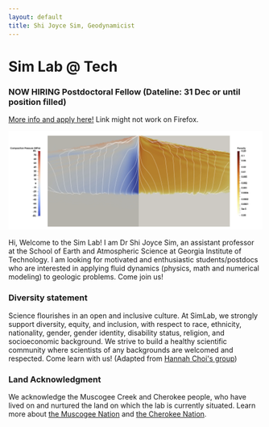 ```yaml
---
layout: default
title: Shi Joyce Sim, Geodynamicist
---
```


# Sim Lab @ Tech 
[//]: # (你好， 我是沈詩！)

### NOW HIRING Postdoctoral Fellow (Dateline: 31 Dec or until position filled)
[More info and apply here!](https://careers.hprod.onehcm.usg.edu/psc/careers/CAREERS/HRMS/c/HRS_HRAM_FL.HRS_CG_SEARCH_FL.GBL?Page=HRS_APP_JBPST_FL&Action=U&FOCUS=Applicant&SiteId=3000&JobOpeningId=279670&PostingSeq=1&PortalActualURL=https%3a%2f%2fcareers.hprod.onehcm.usg.edu%2fpsc%2fcareers%2fCAREERS%2fHRMS%2fc%2fHRS_HRAM_FL.HRS_CG_SEARCH_FL.GBL%3fPage%3dHRS_APP_JBPST_FL%26Action%3dU%26FOCUS%3dApplicant%26SiteId%3d3000%26JobOpeningId%3d279670%26PostingSeq%3d1&PortalRegistryName=CAREERS&PortalServletURI=https%3a%2f%2fcareers.hprod.onehcm.usg.edu%2fpsp%2fcareers%2f&PortalURI=https%3a%2f%2fcareers.hprod.onehcm.usg.edu%2fpsc%2fcareers%2f&PortalHostNode=APPLICANT&NoCrumbs=yes&PortalKeyStruct=yes&)
Link might not work on Firefox. 

<img src="/image/U2K7.png " alt="Porosity waves from Sim et al 2020." title="Porosity waves from Sim et al 2020." width="1000" />

Hi, Welcome to the Sim Lab! I am Dr Shi Joyce Sim, an assistant professor at the School of Earth and Atmospheric Science at Georgia Institute of Technology. I am looking for motivated and enthusiastic students/postdocs who are interested in applying fluid dynamics (physics, math and numerical modeling) to geologic problems. Come join us! 

### Diversity statement
Science flourishes in an open and inclusive culture. At SimLab, we strongly support diversity, equity, and inclusion, with respect to race, ethnicity, nationality, gender, gender identity, disability status, religion, and socioeconomic background. We strive to build a healthy scientific community where scientists of any backgrounds are welcomed and respected. Come learn with us! (Adapted from [Hannah Choi's group](https://hannahchoi.math.gatech.edu/))

### Land Acknowledgment
We acknowledge the Muscogee Creek and Cherokee people, who have lived on and nurtured the land on which the lab is currently situated. Learn more about [the Muscogee Nation](https://www.muscogeenation.com/) and [ the Cherokee Nation](https://cherokee.org/).

